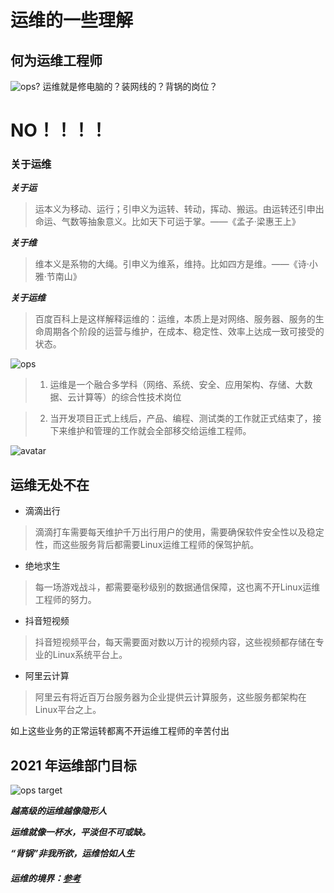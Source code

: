 
# 运维的一些理解

## 何为运维工程师
![ops?](https://xiaoshumiao6.github.io/article/attachmentMybook/12/2/003.webp)
运维就是修电脑的？装网线的？背锅的岗位？
# NO！！！！

### 关于运维
***关于运***
> 运本义为移动、运行；引申义为运转、转动，挥动、搬运。由运转还引申出命运、气数等抽象意义。比如天下可运于掌。——《孟子·梁惠王上》

***关于维***
> 维本义是系物的大绳。引申义为维系，维持。比如四方是维。——《诗·小雅·节南山》

***关于运维***
> 百度百科上是这样解释运维的：运维，本质上是对网络、服务器、服务的生命周期各个阶段的运营与维护，在成本、稳定性、效率上达成一致可接受的状态。

![ops](https://xiaoshumiao6.github.io/article/attachmentMybook/12/2/001.png)


> 1. 运维是一个融合多学科（网络、系统、安全、应用架构、存储、大数据、云计算等）的综合性技术岗位

> 2. 当开发项目正式上线后，产品、编程、测试类的工作就正式结束了，接下来维护和管理的工作就会全部移交给运维工程师。



![avatar](https://pic1.zhimg.com/80/v2-954eaeb2d8d5e2bd8f4cced58545b764_720w.jpg)

## 运维无处不在

* 滴滴出行
> 滴滴打车需要每天维护千万出行用户的使用，需要确保软件安全性以及稳定性，而这些服务背后都需要Linux运维工程师的保驾护航。
* 绝地求生
> 每一场游戏战斗，都需要毫秒级别的数据通信保障，这也离不开Linux运维工程师的努力。
* 抖音短视频
> 抖音短视频平台，每天需要面对数以万计的视频内容，这些视频都存储在专业的Linux系统平台上。
* 阿里云计算
> 阿里云有将近百万台服务器为企业提供云计算服务，这些服务都架构在Linux平台之上。

如上这些业务的正常运转都离不开运维工程师的辛苦付出

## 2021 年运维部门目标
![ops target](https://xiaoshumiao6.github.io/article/attachmentMybook/12/2/002.png)



***越高级的运维越像隐形人***

***运维就像一杯水，平淡但不可或缺。***

***“背锅”非我所欲，运维恰如人生***

##### 运维的境界：[参考](https://zhuanlan.zhihu.com/p/144802621)
